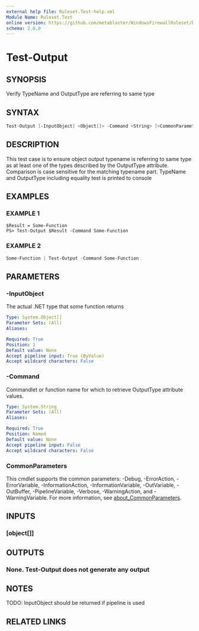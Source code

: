 ```yaml
---
external help file: Ruleset.Test-help.xml
Module Name: Ruleset.Test
online version: https://github.com/metablaster/WindowsFirewallRuleset/blob/master/Modules/Ruleset.Test/Help/en-US/Test-Output.md
schema: 2.0.0
---
```


# Test-Output

## SYNOPSIS

Verify TypeName and OutputType are referring to same type

## SYNTAX

```powershell
Test-Output [-InputObject] <Object[]> -Command <String> [<CommonParameters>]
```

## DESCRIPTION

This test case is to ensure object output typename is referring to
same type as at least one of the types described by the OutputType attribute.
Comparison is case sensitive for the matching typename part.
TypeName and OutputType including equality test is printed to console

## EXAMPLES

### EXAMPLE 1

```
$Result = Some-Function
PS> Test-Output $Result -Command Some-Function
```

### EXAMPLE 2

```powershell
Some-Function | Test-Output -Command Some-Function
```

## PARAMETERS

### -InputObject

The actual .NET type that some function returns

```yaml
Type: System.Object[]
Parameter Sets: (All)
Aliases:

Required: True
Position: 1
Default value: None
Accept pipeline input: True (ByValue)
Accept wildcard characters: False
```

### -Command

Commandlet or function name for which to retrieve OutputType attribute values.

```yaml
Type: System.String
Parameter Sets: (All)
Aliases:

Required: True
Position: Named
Default value: None
Accept pipeline input: False
Accept wildcard characters: False
```

### CommonParameters

This cmdlet supports the common parameters: -Debug, -ErrorAction, -ErrorVariable, -InformationAction, -InformationVariable, -OutVariable, -OutBuffer, -PipelineVariable, -Verbose, -WarningAction, and -WarningVariable. For more information, see [about_CommonParameters](http://go.microsoft.com/fwlink/?LinkID=113216).

## INPUTS

### [object[]]

## OUTPUTS

### None. Test-Output does not generate any output

## NOTES

TODO: InputObject should be returned if pipeline is used

## RELATED LINKS

